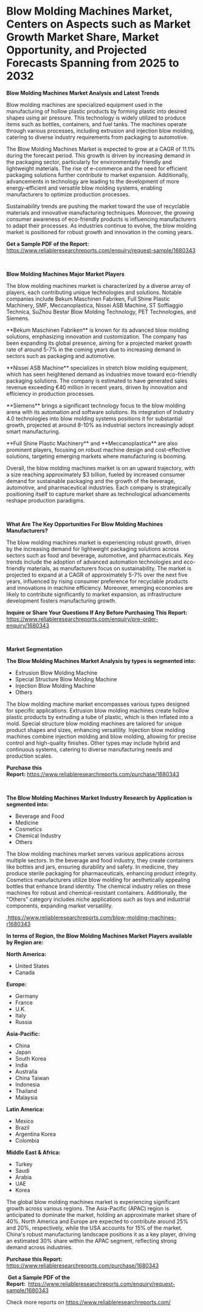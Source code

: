 <p><h1>Blow Molding Machines Market, Centers on Aspects such as Market Growth Market Share, Market Opportunity, and Projected Forecasts Spanning from 2025 to 2032</h1></p><p><strong>Blow Molding Machines Market Analysis and Latest Trends</strong></p>
<p><p>Blow molding machines are specialized equipment used in the manufacturing of hollow plastic products by forming plastic into desired shapes using air pressure. This technology is widely utilized to produce items such as bottles, containers, and fuel tanks. The machines operate through various processes, including extrusion and injection blow molding, catering to diverse industry requirements from packaging to automotive.</p><p>The Blow Molding Machines Market is expected to grow at a CAGR of 11.1% during the forecast period. This growth is driven by increasing demand in the packaging sector, particularly for environmentally friendly and lightweight materials. The rise of e-commerce and the need for efficient packaging solutions further contribute to market expansion. Additionally, advancements in technology are leading to the development of more energy-efficient and versatile blow molding systems, enabling manufacturers to optimize production processes.</p><p>Sustainability trends are pushing the market toward the use of recyclable materials and innovative manufacturing techniques. Moreover, the growing consumer awareness of eco-friendly products is influencing manufacturers to adapt their processes. As industries continue to evolve, the blow molding market is positioned for robust growth and innovation in the coming years.</p></p>
<p><strong>Get a Sample PDF of the Report:&nbsp;</strong> <a href="https://www.reliableresearchreports.com/enquiry/request-sample/1680343?utm_campaign=3364&utm_medium=2&utm_source=Github&utm_content=ia&utm_term=08042025&utm_id=blow-molding-machines">https://www.reliableresearchreports.com/enquiry/request-sample/1680343</a></p>
<p>&nbsp;</p>
<p><strong>Blow Molding Machines Major Market Players</strong></p>
<p><p>The blow molding machines market is characterized by a diverse array of players, each contributing unique technologies and solutions. Notable companies include Bekum Maschinen Fabriken, Full Shine Plastic Machinery, SMF, Meccanoplastica, Nissei ASB Machine, ST Soffiaggio Technica, SuZhou Bestar Blow Molding Technology, PET Technologies, and Siemens.</p><p>**Bekum Maschinen Fabriken** is known for its advanced blow molding solutions, emphasizing innovation and customization. The company has been expanding its global presence, aiming for a projected market growth rate of around 5-7% in the coming years due to increasing demand in sectors such as packaging and automotive.</p><p>**Nissei ASB Machine** specializes in stretch blow molding equipment, which has seen heightened demand as industries move toward eco-friendly packaging solutions. The company is estimated to have generated sales revenue exceeding €40 million in recent years, driven by innovation and efficiency in production processes.</p><p>**Siemens** brings a significant technology focus to the blow molding arena with its automation and software solutions. Its integration of Industry 4.0 technologies into blow molding systems positions it for substantial growth, projected at around 8-10% as industrial sectors increasingly adopt smart manufacturing.</p><p>**Full Shine Plastic Machinery** and **Meccanoplastica** are also prominent players, focusing on robust machine design and cost-effective solutions, targeting emerging markets where manufacturing is booming.</p><p>Overall, the blow molding machines market is on an upward trajectory, with a size reaching approximately $3 billion, fueled by increased consumer demand for sustainable packaging and the growth of the beverage, automotive, and pharmaceutical industries. Each company is strategically positioning itself to capture market share as technological advancements reshape production paradigms.</p></p>
<p>&nbsp;</p>
<p><strong>What Are The Key Opportunities For Blow Molding Machines Manufacturers?</strong></p>
<p><p>The blow molding machines market is experiencing robust growth, driven by the increasing demand for lightweight packaging solutions across sectors such as food and beverage, automotive, and pharmaceuticals. Key trends include the adoption of advanced automation technologies and eco-friendly materials, as manufacturers focus on sustainability. The market is projected to expand at a CAGR of approximately 5-7% over the next five years, influenced by rising consumer preference for recyclable products and innovations in machine efficiency. Moreover, emerging economies are likely to contribute significantly to market expansion, as infrastructure development fosters manufacturing growth.</p></p>
<p><strong>Inquire or Share Your Questions If Any Before Purchasing This Report:</strong> <a href="https://www.reliableresearchreports.com/enquiry/pre-order-enquiry/1680343?utm_campaign=3364&utm_medium=2&utm_source=Github&utm_content=ia&utm_term=08042025&utm_id=blow-molding-machines">https://www.reliableresearchreports.com/enquiry/pre-order-enquiry/1680343</a></p>
<p>&nbsp;</p>
<p><strong>Market Segmentation</strong></p>
<p><strong>The Blow Molding Machines Market Analysis by types is segmented into:</strong></p>
<p><ul><li>Extrusion Blow Molding Machine</li><li>Special Structure Blow Molding Machine</li><li>Injection Blow Molding Machine</li><li>Others</li></ul></p>
<p><p>The blow molding machine market encompasses various types designed for specific applications. Extrusion blow molding machines create hollow plastic products by extruding a tube of plastic, which is then inflated into a mold. Special structure blow molding machines are tailored for unique product shapes and sizes, enhancing versatility. Injection blow molding machines combine injection molding and blow molding, allowing for precise control and high-quality finishes. Other types may include hybrid and continuous systems, catering to diverse manufacturing needs and production scales.</p></p>
<p><strong>Purchase this Report:&nbsp;</strong><a href="https://www.reliableresearchreports.com/purchase/1680343?utm_campaign=3364&utm_medium=2&utm_source=Github&utm_content=ia&utm_term=08042025&utm_id=blow-molding-machines">https://www.reliableresearchreports.com/purchase/1680343</a></p>
<p>&nbsp;</p>
<p><strong>The Blow Molding Machines Market Industry Research by Application is segmented into:</strong></p>
<p><ul><li>Beverage and Food</li><li>Medicine</li><li>Cosmetics</li><li>Chemical Industry</li><li>Others</li></ul></p>
<p><p>The blow molding machines market serves various applications across multiple sectors. In the beverage and food industry, they create containers like bottles and jars, ensuring durability and safety. In medicine, they produce sterile packaging for pharmaceuticals, enhancing product integrity. Cosmetics manufacturers utilize blow molding for aesthetically appealing bottles that enhance brand identity. The chemical industry relies on these machines for robust and chemical-resistant containers. Additionally, the "Others" category includes niche applications such as toys and industrial components, expanding market versatility.</p></p>
<p><a href="https://www.reliableresearchreports.com/blow-molding-machines-r1680343?utm_campaign=3364&utm_medium=2&utm_source=Github&utm_content=ia&utm_term=08042025&utm_id=blow-molding-machines">&nbsp;https://www.reliableresearchreports.com/blow-molding-machines-r1680343</a></p>
<p><strong>In terms of Region, the Blow Molding Machines Market Players available by Region are:</strong></p>
<p>
    <p> <strong> North America: </strong>
        <ul>
            <li>United States</li>
            <li>Canada</li>
        </ul>
        </p> 
    <p> <strong> Europe: </strong>
        <ul>
            <li>Germany</li>
            <li>France</li>
            <li>U.K.</li>
            <li>Italy</li>
            <li>Russia</li>
        </ul>
        </p> 
    <p> <strong> Asia-Pacific: </strong>
        <ul>
            <li>China</li>
            <li>Japan</li>
            <li>South Korea</li>
            <li>India</li>
            <li>Australia</li>
            <li>China Taiwan</li>
            <li>Indonesia</li>
            <li>Thailand</li>
            <li>Malaysia</li>
        </ul>
        </p> 
    <p> <strong> Latin America: </strong>
        <ul>
            <li>Mexico</li>
            <li>Brazil</li>
            <li>Argentina Korea</li>
            <li>Colombia</li>
        </ul>
        </p> 
    <p> <strong> Middle East & Africa: </strong>
        <ul>
            <li>Turkey</li>
            <li>Saudi</li>
            <li>Arabia</li>
            <li>UAE</li>
            <li>Korea</li>
        </ul>
    </p>
    </p>
<p><p>The global blow molding machines market is experiencing significant growth across various regions. The Asia-Pacific (APAC) region is anticipated to dominate the market, holding an approximate market share of 40%. North America and Europe are expected to contribute around 25% and 20%, respectively, while the USA accounts for 15% of the market. China's robust manufacturing landscape positions it as a key player, driving an estimated 30% share within the APAC segment, reflecting strong demand across industries.</p></p>
<p><strong>Purchase this Report: </strong><a href="https://www.reliableresearchreports.com/purchase/1680343?utm_campaign=3364&utm_medium=2&utm_source=Github&utm_content=ia&utm_term=08042025&utm_id=blow-molding-machines">https://www.reliableresearchreports.com/purchase/1680343</a></p>
<p>&nbsp;<strong>Get a Sample PDF of the Report:&nbsp;&nbsp;</strong><a href="https://www.reliableresearchreports.com/enquiry/request-sample/1680343?utm_campaign=3364&utm_medium=2&utm_source=Github&utm_content=ia&utm_term=08042025&utm_id=blow-molding-machines">https://www.reliableresearchreports.com/enquiry/request-sample/1680343</a></p>
<p><strong></strong></p>
<p>Check more reports on <a href="https://www.reliableresearchreports.com/?utm_campaign=3364&utm_medium=2&utm_source=Github&utm_content=ia&utm_term=08042025&utm_id=blow-molding-machines">https://www.reliableresearchreports.com/</a></p>